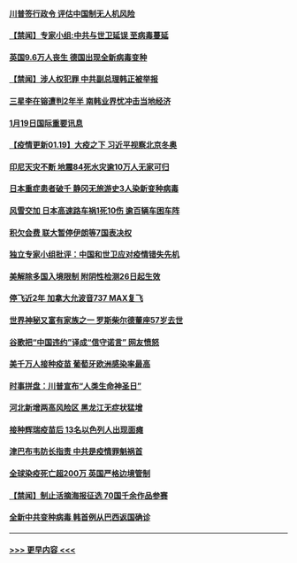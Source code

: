 #### [川普签行政令 评估中国制无人机风险](../pages/prog202/a103035597.md?t=01200301) 
#### [【禁闻】专家小组:中共与世卫延误 至病毒蔓延](../pages/prog202/a103035562.md?t=01200301) 
#### [英国9.6万人丧生 德国出现全新病毒变种](../pages/prog202/a103035548.md?t=01200301) 
#### [【禁闻】涉人权犯罪 中共副总理韩正被举报](../pages/prog202/a103035489.md?t=01200301) 
#### [三星李在镕遭判2年半 南韩业界忧冲击当地经济](../pages/prog202/a103035481.md?t=01200301) 
#### [1月19日国际重要讯息](../pages/prog202/a103035312.md?t=01200301) 
#### [【疫情更新01.19】大疫之下 习近平视察北京冬奥](../pages/prog202/a103034335.md?t=01200301) 
#### [印尼天灾不断 地震84死水灾逾10万人无家可归](../pages/prog202/a103035267.md?t=01200301) 
#### [日本重症患者破千 静冈无旅游史3人染新变种病毒](../pages/prog202/a103035259.md?t=01200301) 
#### [风雪交加 日本高速路车祸1死10伤 逾百辆车困车阵](../pages/prog202/a103035250.md?t=01200301) 
#### [积欠会费 联大暂停伊朗等7国表决权](../pages/prog202/a103035141.md?t=01200301) 
#### [独立专家小组批评：中国和世卫应对疫情错失先机](../pages/prog202/a103035131.md?t=01200301) 
#### [美解除多国入境限制 附阴性检测26日起生效](../pages/prog202/a103035114.md?t=01200301) 
#### [停飞近2年 加拿大允波音737 MAX复飞](../pages/prog202/a103035089.md?t=01200301) 
#### [世界神秘又富有家族之一 罗斯柴尔德董座57岁去世](../pages/prog202/a103034920.md?t=01200301) 
#### [谷歌把“中国违约”译成“信守诺言” 网友愤怒](../pages/prog202/a103034962.md?t=01200301) 
#### [美千万人接种疫苗 葡萄牙欧洲感染率最高](../pages/prog202/a103034976.md?t=01200301) 
#### [时事拼盘：川普宣布“人类生命神圣日”](../pages/prog202/a103034943.md?t=01200301) 
#### [河北新增两高风险区 黑龙江无症状猛增](../pages/prog202/a103034807.md?t=01200301) 
#### [接种辉瑞疫苗后 13名以色列人出现面瘫](../pages/prog202/a103034889.md?t=01200301) 
#### [津巴布韦防长指责 中共是疫情罪魁祸首](../pages/prog202/a103034852.md?t=01200301) 
#### [全球染疫死亡超200万 英国严格边境管制](../pages/prog202/a103034781.md?t=01200301) 
#### [【禁闻】制止活摘海报征选 70国千余作品参赛](../pages/prog202/a103034743.md?t=01200301) 
#### [全新中共变种病毒 韩首例从巴西返国确诊](../pages/prog202/a103034588.md?t=01200301) 

----
#### [ >>> 更早内容 <<< ](../indexes/prog202-earlier.md)
